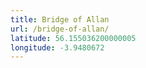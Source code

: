```yaml
---
title: Bridge of Allan
url: /bridge-of-allan/
latitude: 56.155036200000005
longitude: -3.9480672
---
```

